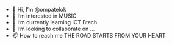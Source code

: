 - 👋 Hi, I’m @ompatelok
- 👀 I’m interested in MUSIC
- 🌱 I’m currently learning ICT Btech
- 💞️ I’m looking to collaborate on ...
- 📫 How to reach me THE ROAD STARTS FROM YOUR HEART

<!---
ompatelok/ompatelok is a ✨ special ✨ repository because its `README.md` (this file) appears on your GitHub profile.
You can click the Preview link to take a look at your changes.
--->
